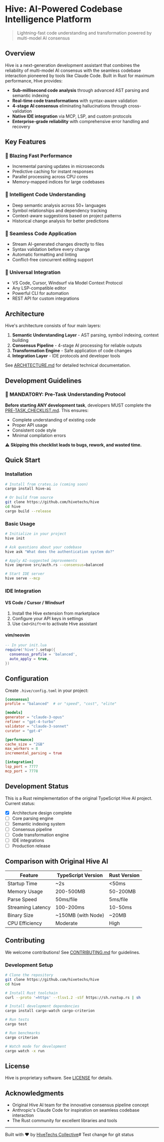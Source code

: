 # Hive: AI-Powered Codebase Intelligence Platform

> Lightning-fast code understanding and transformation powered by multi-model AI consensus

## Overview

Hive is a next-generation development assistant that combines the reliability of multi-model AI consensus with the seamless codebase interaction pioneered by tools like Claude Code. Built in Rust for maximum performance, Hive provides:

- **Sub-millisecond code analysis** through advanced AST parsing and semantic indexing
- **Real-time code transformations** with syntax-aware validation
- **4-stage AI consensus** eliminating hallucinations through cross-validation
- **Native IDE integration** via MCP, LSP, and custom protocols
- **Enterprise-grade reliability** with comprehensive error handling and recovery

## Key Features

### 🚀 Blazing Fast Performance
- Incremental parsing updates in microseconds
- Predictive caching for instant responses
- Parallel processing across CPU cores
- Memory-mapped indices for large codebases

### 🧠 Intelligent Code Understanding
- Deep semantic analysis across 50+ languages
- Symbol relationships and dependency tracking
- Context-aware suggestions based on project patterns
- Historical change analysis for better predictions

### 🔄 Seamless Code Application
- Stream AI-generated changes directly to files
- Syntax validation before every change
- Automatic formatting and linting
- Conflict-free concurrent editing support

### 🤝 Universal Integration
- VS Code, Cursor, Windsurf via Model Context Protocol
- Any LSP-compatible editor
- Powerful CLI for automation
- REST API for custom integrations

## Architecture

Hive's architecture consists of four main layers:

1. **Semantic Understanding Layer** - AST parsing, symbol indexing, context building
2. **Consensus Pipeline** - 4-stage AI processing for reliable outputs
3. **Transformation Engine** - Safe application of code changes
4. **Integration Layer** - IDE protocols and developer tools

See [ARCHITECTURE.md](ARCHITECTURE.md) for detailed technical documentation.

## Development Guidelines

### 🚨 MANDATORY: Pre-Task Understanding Protocol

**Before starting ANY development task**, developers MUST complete the [PRE-TASK_CHECKLIST.md](PRE-TASK_CHECKLIST.md). This ensures:
- Complete understanding of existing code
- Proper API usage
- Consistent code style
- Minimal compilation errors

⚠️ **Skipping this checklist leads to bugs, rework, and wasted time.**

## Quick Start

### Installation

```bash
# Install from crates.io (coming soon)
cargo install hive-ai

# Or build from source
git clone https://github.com/hivetechs/hive
cd hive
cargo build --release
```

### Basic Usage

```bash
# Initialize in your project
hive init

# Ask questions about your codebase
hive ask "What does the authentication system do?"

# Apply AI-suggested improvements
hive improve src/auth.rs --consensus=balanced

# Start IDE server
hive serve --mcp
```

### IDE Integration

#### VS Code / Cursor / Windsurf

1. Install the Hive extension from marketplace
2. Configure your API keys in settings
3. Use `Cmd+Shift+H` to activate Hive assistant

#### vim/neovim

```lua
-- In your init.lua
require('hive').setup({
  consensus_profile = 'balanced',
  auto_apply = true,
})
```

## Configuration

Create `.hive/config.toml` in your project:

```toml
[consensus]
profile = "balanced"  # or "speed", "cost", "elite"

[models]
generator = "claude-3-opus"
refiner = "gpt-4-turbo"
validator = "claude-3-sonnet"
curator = "gpt-4"

[performance]
cache_size = "2GB"
max_workers = 8
incremental_parsing = true

[integration]
lsp_port = 7777
mcp_port = 7778
```

## Development Status

This is a Rust reimplementation of the original TypeScript Hive AI project. Current status:

- [x] Architecture design complete
- [ ] Core parsing engine
- [ ] Semantic indexing system  
- [ ] Consensus pipeline
- [ ] Code transformation engine
- [ ] IDE integrations
- [ ] Production release

## Comparison with Original Hive AI

| Feature | TypeScript Version | Rust Version |
|---------|-------------------|--------------|
| Startup Time | ~2s | <50ms |
| Memory Usage | 200-500MB | 50-200MB |
| Parse Speed | 50ms/file | 5ms/file |
| Streaming Latency | 100-200ms | 10-50ms |
| Binary Size | ~150MB (with Node) | ~20MB |
| CPU Efficiency | Moderate | High |

## Contributing

We welcome contributions! See [CONTRIBUTING.md](CONTRIBUTING.md) for guidelines.

### Development Setup

```bash
# Clone the repository
git clone https://github.com/hivetechs/hive
cd hive

# Install Rust toolchain
curl --proto '=https' --tlsv1.2 -sSf https://sh.rustup.rs | sh

# Install development dependencies
cargo install cargo-watch cargo-criterion

# Run tests
cargo test

# Run benchmarks
cargo criterion

# Watch mode for development
cargo watch -x run
```

## License

Hive is proprietary software. See [LICENSE](LICENSE) for details.

## Acknowledgments

- Original Hive AI team for the innovative consensus pipeline concept
- Anthropic's Claude Code for inspiration on seamless codebase interaction
- The Rust community for excellent libraries and tools

---

Built with ❤️ by [HiveTechs Collective](https://hivetechs.com)# Test change for git status

